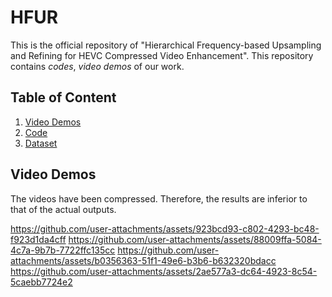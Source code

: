 # HFUR
This is the official repository of "Hierarchical Frequency-based Upsampling and Refining for HEVC Compressed Video Enhancement". This repository contains *codes*, *video demos* of our work.

## Table of Content
1. [Video Demos](#video-demos)
2. [Code](#code)
3. [Dataset](#dataset)


## Video Demos
The videos have been compressed. Therefore, the results are inferior to that of the actual outputs.

https://github.com/user-attachments/assets/923bcd93-c802-4293-bc48-f923d1da4cff
https://github.com/user-attachments/assets/88009ffa-5084-4c7a-9b7b-7722ffc135cc
https://github.com/user-attachments/assets/b0356363-51f1-49e6-b3b6-b632320bdacc
https://github.com/user-attachments/assets/2ae577a3-dc64-4923-8c54-5caebb7724e2
